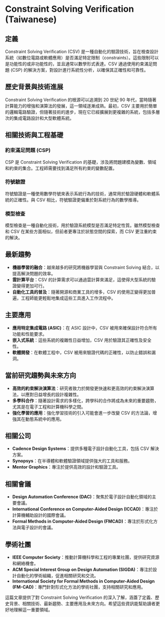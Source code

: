 # Constraint Solving Verification (Taiwanese)

## 定義
Constraint Solving Verification (CSV) 是一種自動化的驗證技術，旨在檢查設計系統（如數位電路或軟體應用）是否滿足特定限制（constraints）。這些限制可以是功能性的或非功能性的，並且通常以數學形式表達。CSV 通過使用約束滿足問題 (CSP) 的解決方案，對設計進行系統性分析，以確保其正確性和可靠性。

## 歷史背景與技術進展
Constraint Solving Verification 的根源可以追溯到 20 世紀 90 年代，當時隨著計算能力的增強和演算法的發展，這一領域逐漸成熟。最初，CSV 主要用於簡單的邏輯電路驗證，但隨著技術的進步，現在它已經擴展到更複雜的系統，包括多層次的集成電路設計和大型軟體系統。

## 相關技術與工程基礎
### 約束滿足問題 (CSP)
CSP 是 Constraint Solving Verification 的基礎，涉及將問題建模為變數、領域和約束的集合。工程師需要找到滿足所有約束的變數配置。

### 符號驗證
符號驗證是一種使用數學符號來表示系統行為的技術，通常用於驗證硬體和軟體系統的正確性。與 CSV 相比，符號驗證更偏重於對系統行為的數學推導。

### 模型檢查
模型檢查是一種自動化技術，用於驗證系統模型是否滿足特定性質。雖然模型檢查和 CSV 在某些方面相似，但前者更專注於狀態空間的探索，而 CSV 更注重約束的解決。

## 最新趨勢
- **機器學習的融合**：越來越多的研究將機器學習與 Constraint Solving 結合，以提高解決問題的效率。
- **雲計算平台**：CSV 的計算需求可以通過雲計算來滿足，這使得大型系統的驗證變得更加可行。
- **自動化工具的普及**：隨著開源和商業工具的增多，CSV 的使用正變得更加普遍，工程師能更輕鬆地集成這些工具進入工作流程中。

## 主要應用
- **應用特定集成電路 (ASIC)**：在 ASIC 設計中，CSV 被用來確保設計符合所有功能和性能要求。
- **嵌入式系統**：這些系統的複雜性日益增加，CSV 用於驗證其正確性及安全性。
- **軟體開發**：在軟體工程中，CSV 被用來驗證代碼的正確性，以防止錯誤和漏洞。

## 當前研究趨勢與未來方向
- **高效的約束解決演算法**：研究者致力於開發更快速和更高效的約束解決演算法，以應對日益增長的設計複雜性。
- **多學科合作**：隨著設計需求的多樣化，跨學科的合作將成為未來的重要趨勢，尤其是在電子工程和計算機科學之間。
- **強化學習的應用**：強化學習技術的引入可能會進一步改變 CSV 的方法論，增強其在動態系統中的應用。

## 相關公司
- **Cadence Design Systems**：提供多種電子設計自動化工具，包括 CSV 解決方案。
- **Synopsys**：在半導體和軟體驗證領域提供強大的工具和服務。
- **Mentor Graphics**：專注於提供高效的設計和驗證工具。

## 相關會議
- **Design Automation Conference (DAC)**：聚焦於電子設計自動化領域的主要會議。
- **International Conference on Computer-Aided Design (ICCAD)**：專注於計算機輔助設計的國際會議。
- **Formal Methods in Computer-Aided Design (FMCAD)**：專注於形式化方法與電子設計的會議。

## 學術社團
- **IEEE Computer Society**：推動計算機科學和工程的專業社團，提供研究資源和網絡機會。
- **ACM Special Interest Group on Design Automation (SIGDA)**：專注於設計自動化的學術組織，促進相關研究和交流。
- **International Society for Formal Methods in Computer-Aided Design (FM-CAD)**：專門針對形式化方法的學術社團，支持相關研究和應用。

這篇文章提供了對 Constraint Solving Verification 的深入了解，涵蓋了定義、歷史背景、相關技術、最新趨勢、主要應用及未來方向。希望這些資訊能幫助讀者更好地理解這一重要領域。